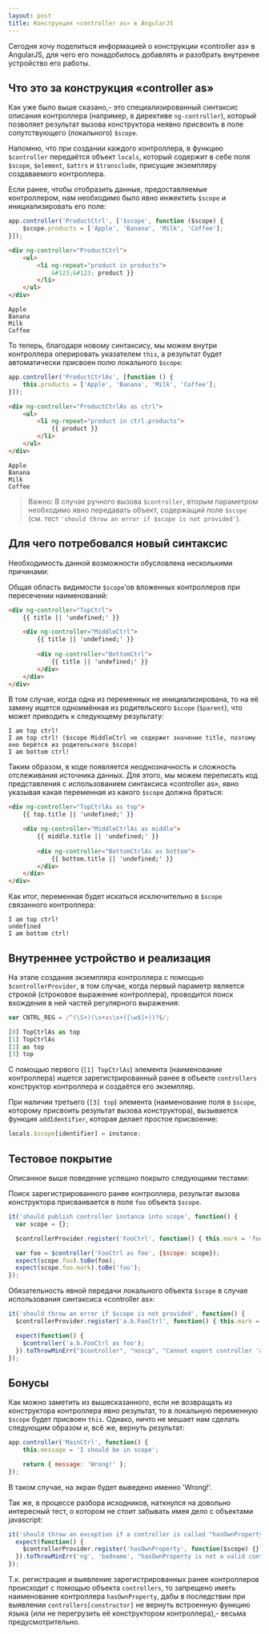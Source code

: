 ```yaml
---
layout: post
title: Конструкция «controller as» в AngularJS
---
```


Сегодня хочу поделиться информацией о конструкции «controller as» в AngularJS, для чего его понадобилось добавлять и разобрать внутренее устройство его работы.

## Что это за конструкция «controller as»

Как уже было выше сказано,- это специализированный синтаксис описания контроллера (например, в директиве `ng-controller`), который позволяет результат вызова конструктора неявно присвоить в поле сопутствующего (локального) `$scope`. 

Напомню, что при создании каждого контроллера, в функцию `$controller` передаётся объект `locals`, который содержит в себе поля `$scope`, `$element`, `$attrs` и `$transclude`, присущие экземпляру создаваемого контроллера.

Если ранее, чтобы отобразить данные, предоставляемые контроллером, нам необходимо было явно инжектить `$scope` и инициализировать его поле:

```javascript
app.controller('ProductCtrl', ['$scope', function ($scope) {
    $scope.products = ['Apple', 'Banana', 'Milk', 'Coffee'];
}]);
```

```html
<div ng-controller="ProductCtrl">
    <ul>
        <li ng-repeat="product in products">
            &#123;&#123; product }}
        </li>
    </ul>
</div>
```

```
Apple
Banana
Milk
Coffee
```

То теперь, благодаря новому синтаксису, мы можем внутри контроллера оперировать указателем `this`, а результат будет автоматически присвоен полю локального `$scope`:

```javascript
app.controller('ProductCtrlAs', [function () {
    this.products = ['Apple', 'Banana', 'Milk', 'Coffee'];
}]);
```

```html
<div ng-controller="ProductCtrlAs as ctrl">
    <ul>
        <li ng-repeat="product in ctrl.products">
            {{ product }}
        </li>
    </ul>
</div>
```

```
Apple
Banana
Milk
Coffee
```

> Важно: В случае ручного вызова `$controller`, вторым параметром необходимо явно передавать объект, содержащий поле `$scope` (см. тест `'should throw an error if $scope is not provided'`).

## Для чего потребовался новый синтаксис

Необходимость данной возможности обусловлена несколькими причинами:

Общая область видимости `$scope`’ов вложенных контроллеров при пересечении наименований:

```html
<div ng-controller="TopCtrl">
    {{ title || 'undefined;' }}

    <div ng-controller="MiddleCtrl">
        {{ title || 'undefined;' }}
        
        <div ng-controller="BottomCtrl">
            {{ title || 'undefined;' }}
        </div>
    </div>
</div>
```

В том случае, когда одна из переменных не инициализирована, то на её замену ищется одноимённая из родительского `$scope` (`$parent`), что может приводить к следующему результату:

```
I am top ctrl!
I am top ctrl! ($scope MiddleCtrl не содержит значение title, поэтому оно берётся из родительского $scope)
I am bottom ctrl!
```

Таким образом, в коде появляется неоднозначность и сложность отслеживания источника данных. Для этого, мы можем переписать код представления с использованием синтаксиса «controller as», явно указывая какая переменная из какого `$scope` должна браться:

```html
<div ng-controller="TopCtrlAs as top">
    {{ top.title || 'undefined;' }}

    <div ng-controller="MiddleCtrlAs as middle">
        {{ middle.title || 'undefined;' }}
        
        <div ng-controller="BottomCtrlAs as bottom">
            {{ bottom.title || 'undefined;' }}
        </div>
    </div>
</div>
```

Как итог, переменная будет искаться исключительно в `$scope` связанного контроллера:

```
I am top ctrl!
undefined
I am bottom ctrl!
```

## Внутреннее устройство и реализация

На этапе создания экземпляра контроллера с помощью `$controllerProvider`, в том случае, когда первый параметр является строкой (строковое выражение контроллера), проводится поиск вхождения в ней частей регулярного выражения:

```javascript
var CNTRL_REG = /^(\S+)(\s+as\s+([\w$]+))?$/;

[0] TopCtrlAs as top
[1] TopCtrlAs
[2] as top
[3] top
```

С помощью первого (`[1] TopCtrlAs`) элемента (наименование контроллера) ищется зарегистрированный ранее в объекте `controllers` конструктор контроллера и создаётся его экземпляр.

При наличии третьего (`[3] top`) элемента (наименование поля в `$scope`, которому присвоить результат вызова конструктора), вызывается функция `addIdentifier`, которая делает простое присвоение:

```javascript
locals.$scope[identifier] = instance;
```

## Тестовое покрытие

Описанное выше поведение успешно покрыто следующими тестами:

Поиск зарегистрированного ранее контроллера, результат вызова конструктора присваивается в поле `foo` объекта `$scope`.

```javascript
it('should publish controller instance into scope', function() {
  var scope = {};

  $controllerProvider.register('FooCtrl', function() { this.mark = 'foo'; });

  var foo = $controller('FooCtrl as foo', {$scope: scope});
  expect(scope.foo).toBe(foo);
  expect(scope.foo.mark).toBe('foo');
});
```

Обязательность явной передачи локального объекта `$scope` в случае использования синтаксиса «controller as»:

```javascript
it('should throw an error if $scope is not provided', function() {
  $controllerProvider.register('a.b.FooCtrl', function() { this.mark = 'foo'; });

  expect(function() {
    $controller('a.b.FooCtrl as foo');
  }).toThrowMinErr("$controller", "noscp", "Cannot export controller 'a.b.FooCtrl' as 'foo'! No $scope object provided via `locals`.");
});
```

## Бонусы

Как можно заметить из вышесказанного, если не возвращать из конструктора контроллера явно результат, то в локальную переменную `$scope` будет присвоен `this`. Однако, ничто не мешает нам сделать следующим образом и, всё же, вернуть результат:

```javascript
app.controller('MainCtrl', function() {
    this.message = 'I should be in scope';

    return { message: 'Wrong!' };
});
```

В таком случае, на экран будет выведено именно 'Wrong!'.

Так же, в процессе разбора исходников, наткнулся на довольно интересный тест, о котором не стоит забывать имея дело с объектами javascript:

```javascript
it('should throw an exception if a controller is called "hasOwnProperty"', function() {
  expect(function() {
    $controllerProvider.register('hasOwnProperty', function($scope) {});
  }).toThrowMinErr('ng', 'badname', "hasOwnProperty is not a valid controller name");
});
```

Т.к. регистрация и выявление зарегистрированных ранее контроллеров происходит с помощью объекта `controllers`, то запрещено иметь наименование контроллера `hasOwnProperty`, дабы в последствии при выявлении `controllers[constructor]` не вернуть встроенную функцию языка (или не перегрузить её конструктором контроллера),- весьма предусмотрительно.

